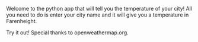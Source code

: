 Welcome to the python app that will tell you the temperature of your city! All you need to do is enter your city name and it will give you a temperature in Farenheight. 

Try it out!
Special thanks to openweathermap.org.
